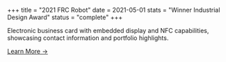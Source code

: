 +++
title = "2021 FRC Robot"
date = 2021-05-01
stats = "Winner Industrial Design Award"
status = "complete"
+++

Electronic business card with embedded display and NFC capabilities, showcasing contact information and portfolio highlights.

[Learn More →](#)